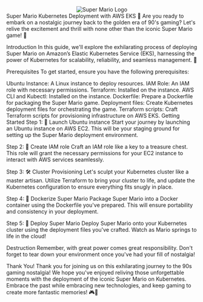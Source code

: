 <div align="center">
  <img src="super-mario-logo.png" alt="Super Mario Logo">
</div>
Super Mario Kubernetes Deployment with AWS EKS 🌟
Are you ready to embark on a nostalgic journey back to the golden era of 90's gaming? Let's relive the excitement and thrill with none other than the iconic Super Mario game! 🍄

Introduction
In this guide, we'll explore the exhilarating process of deploying Super Mario on Amazon’s Elastic Kubernetes Service (EKS), harnessing the power of Kubernetes for scalability, reliability, and seamless management. 🚀

Prerequisites
To get started, ensure you have the following prerequisites:

Ubuntu Instance: A Linux instance to deploy resources.
IAM Role: An IAM role with necessary permissions.
Terraform: Installed on the instance.
AWS CLI and Kubectl: Installed on the instance.
Dockerfile: Prepare a Dockerfile for packaging the Super Mario game.
Deployment files: Create Kubernetes deployment files for orchestrating the game.
Terraform scripts: Craft Terraform scripts for provisioning infrastructure on AWS EKS.
Getting Started
Step 1: 🚀 Launch Ubuntu instance
Start your journey by launching an Ubuntu instance on AWS EC2. This will be your staging ground for setting up the Super Mario deployment environment.

Step 2: 🔑 Create IAM role
Craft an IAM role like a key to a treasure chest. This role will grant the necessary permissions for your EC2 instance to interact with AWS services seamlessly.

Step 3: 🛠️ Cluster Provisioning
Let's sculpt your Kubernetes cluster like a master artisan. Utilize Terraform to bring your cluster to life, and update the Kubernetes configuration to ensure everything fits snugly in place.

Step 4: 🐳 Dockerize Super Mario
Package Super Mario into a Docker container using the Dockerfile you've prepared. This will ensure portability and consistency in your deployment.

Step 5: 🚢 Deploy Super Mario
Deploy Super Mario onto your Kubernetes cluster using the deployment files you've crafted. Watch as Mario springs to life in the cloud!

Destruction
Remember, with great power comes great responsibility. Don't forget to tear down your environment once you've had your fill of nostalgia!


Thank You!
Thank you for joining us on this exhilarating journey to the 90s gaming nostalgia! We hope you've enjoyed reliving those unforgettable moments with the deployment of the iconic Super Mario on Kubernetes. Embrace the past while embracing new technologies, and keep gaming to create more fantastic memories! 🎮👾
